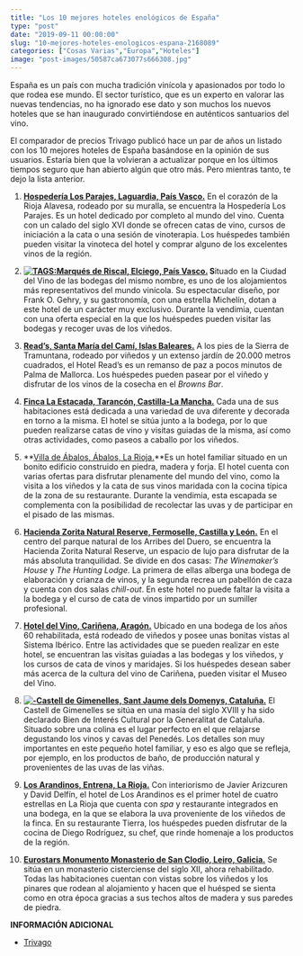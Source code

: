 ```yaml
---
title: "Los 10 mejores hoteles enológicos de España"
type: "post"
date: "2019-09-11 00:00:00"
slug: "10-mejores-hoteles-enologicos-espana-2168089"
categories: ["Cosas Varias","Europa","Hoteles"]
image: "post-images/50587ca673077s666308.jpg"
---
```


España es un país con mucha tradición vinícola y apasionados por todo lo que rodea ese mundo. El sector turístico, que es un experto en valorar las nuevas tendencias, no ha ignorado ese dato y son muchos los nuevos hoteles que se han inaugurado convirtiéndose en auténticos santuarios del vino.  
  
El comparador de precios Trivago publicó hace un par de años un listado con los 10 mejores hoteles de España basándose en la opinión de sus usuarios. Estaría bien que la volvieran a actualizar porque en los últimos tiempos seguro que han abierto algún que otro más. Pero mientras tanto, te dejo la lista anterior.

1. **[Hospedería Los Parajes, Laguardia, País Vasco.](http://www.trivago.es/laguardia-82343/hotel/hospederia-los-parajes-1559141)** En el corazón de la Rioja Alavesa, rodeado por su muralla, se encuentra la Hospedería Los Parajes. Es un hotel dedicado por completo al mundo del vino. Cuenta con un calado del siglo XVI donde se ofrecen catas de vino, cursos de iniciación a la cata o una sesión de vinoterapia. Los huéspedes también pueden visitar la vinoteca del hotel y comprar alguno de los excelentes vinos de la región.

2. **[![ TAGS:](post-images/50587ca673077s666308.jpg "Bodegas del Hotel de Marques de Riscal")](post-images/50587ca673077s666308.jpg)[Marqués de Riscal, Elciego, País Vasco.](http://www.trivago.es/eltziego-elciego-82231/hotel/marques-de-riscal--164655) S**ituado en la Ciudad del Vino de las bodegas del mismo nombre, es uno de los alojamientos más representativos del mundo vinícola. Su espectacular diseño, por Frank O. Gehry, y su gastronomía, con una estrella Michelín, dotan a este hotel de un carácter muy exclusivo. Durante la vendimia, cuentan con una oferta especial en la que los huéspedes pueden visitar las bodegas y recoger uvas de los viñedos.

3. **[Read’s, Santa María del Camí, Islas Baleares.](http://www.trivago.es/santa-maria-del-cami-50711/hotel/reads-15832)** A los pies de la Sierra de Tramuntana, rodeado por viñedos y un extenso jardín de 20.000 metros cuadrados, el Hotel Read’s es un remanso de paz a pocos minutos de Palma de Mallorca. Los huéspedes pueden pasear por el viñedo y disfrutar de los vinos de la cosecha en el *Browns Bar*.

4. **[Finca La Estacada, Tarancón, Castilla-La Mancha.](http://www.trivago.es/tarancon-342996/hotel/complejo-enoturistico-finca-la-estacada-1559801)** Cada una de sus habitaciones está dedicada a una variedad de uva diferente y decorada en torno a la misma. El hotel se sitúa junto a la bodega, por lo que pueden realizarse catas de vino y visitas guiadas de la misma, así como otras actividades, como paseos a caballo por los viñedos.

5. **[Villa de Ábalos, Ábalos, La Rioja.](http://www.trivago.es/abalos-102829/hotel/villa-de-abalos-184961)**Es un hotel familiar situado en un bonito edificio construido en piedra, madera y forja. El hotel cuenta con varias ofertas para disfrutar plenamente del mundo del vino, como la visita a los viñedos y la cata de sus vinos maridada con la cocina típica de la zona de su restaurante. Durante la vendimia, esta escapada se complementa con la posibilidad de recolectar las uvas y de participar en el pisado de las mismas.

6. **[Hacienda Zorita Natural Reserve, Fermoselle, Castilla y León.](http://www.trivago.es/fermoselle-131621/hotel/hacienda-zorita-natural-reserve-511051)** En el centro del parque natural de los Arribes del Duero, se encuentra la Hacienda Zorita Natural Reserve, un espacio de lujo para disfrutar de la más absoluta tranquilidad. Se divide en dos casas: *The Winemaker’s House* y *The Hunting Lodge*. La primera de ellas alberga una bodega de elaboración y crianza de vinos, y la segunda recrea un pabellón de caza y cuenta con dos salas *chill-out*. En este hotel no puede faltar la visita a la bodega y el curso de cata de vinos impartido por un sumiller profesional.

7. **[Hotel del Vino, Cariñena, Aragón.](http://www.trivago.es/carinena-351786/hotel/del-vino-1129989)** Ubicado en una bodega de los años 60 rehabilitada, está rodeado de viñedos y posee unas bonitas vistas al Sistema Ibérico. Entre las actividades que se pueden realizar en este hotel, se encuentran las visitas guiadas a las bodegas y los viñedos, y los cursos de cata de vinos y maridajes. Si los huéspedes desean saber más acerca de la cultura del vino de Cariñena, pueden visitar el Museo del Vino.

8. **[![ - ](post-images/50587d4095264s3772350.jpg "habitación del hotel Gimenelles")](post-images/50587d4095264s3772350.jpg)[Castell de Gimenelles, Sant Jaume dels Domenys, Cataluña.](http://www.trivago.es/sant-jaume-dels-domenys-san-jaime-dels-domenys-358586/hotel/castell-de-gimenelles-1215864)** El Castell de Gimenelles se sitúa en una masía del siglo XVIII y ha sido declarado Bien de Interés Cultural por la Generalitat de Cataluña. Situado sobre una colina es el lugar perfecto en el que relajarse degustando los vinos y cavas del Penedés. Los detalles son muy importantes en este pequeño hotel familiar, y eso es algo que se refleja, por ejemplo, en los productos de baño, de producción natural y provenientes de las uvas de las viñas.

9. **[Los Arandinos, Entrena, La Rioja.](http://www.trivago.es/entrena-102867/hotel/finca-los-arandinos-1919951)** Con interiorismo de Javier Arizcuren y David Delfín, el hotel de Los Arandinos es el primer hotel de cuatro estrellas en La Rioja que cuenta con *spa* y restaurante integrados en una bodega, en la que se elabora la uva proveniente de los viñedos de la finca. En su restaurante Tierra, los huéspedes pueden disfrutar de la cocina de Diego Rodríguez, su chef, que rinde homenaje a los productos de la región.

10. **[Eurostars Monumento Monasterio de San Clodio, Leiro, Galicia.](http://www.trivago.es/leiro-108053/hotel/eurostars-monumento-monasteiro-de-san-clodio-164683)**  Se sitúa en un monasterio cisterciense del siglo XII, ahora rehabilitado. Todas las habitaciones cuentan con vistas sobre los viñedos y los pinares que rodean al alojamiento y hacen que el huésped se sienta como en otra época gracias a sus techos altos de madera y sus paredes de piedra.

 **INFORMACIÓN ADICIONAL**

- [Trivago](http://www.trivago.es)
